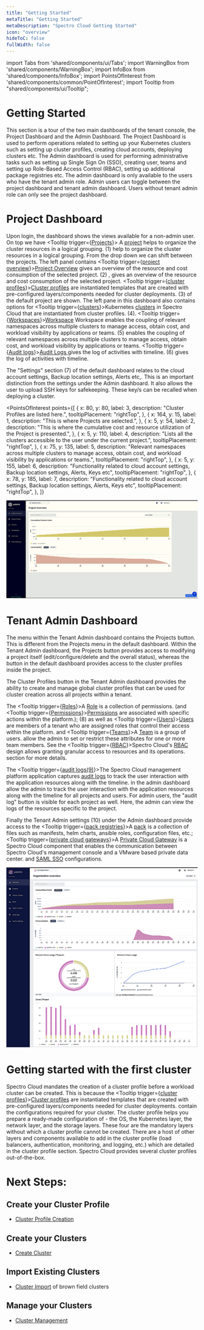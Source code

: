 ```yaml
---
title: "Getting Started"
metaTitle: "Getting Started"
metaDescription: "Spectro Cloud Getting Started"
icon: "overview"
hideToC: false
fullWidth: false
---
```


import Tabs from 'shared/components/ui/Tabs';
import WarningBox from 'shared/components/WarningBox';
import InfoBox from 'shared/components/InfoBox';
import PointsOfInterest from 'shared/components/common/PointOfInterest';
import Tooltip from "shared/components/ui/Tooltip";

# Getting Started

This section is a tour of the two main dashboards of the tenant console, the Project Dashboard and the Admin
Dashboard. The Project Dashboard is used to perform operations related to setting up your Kubernetes clusters such as setting
up cluster profiles, creating cloud accounts, deploying clusters etc. The Admin dashboard is used for performing
administrative tasks such as setting up Single Sign On (SSO), creating user, teams and setting up Role-Based Access Control (RBAC), setting up additional
package registries etc. The admin dashboard is only available to the users who have the tenant admin role. Admin users can toggle between the project dashboard and tenant admin dashboard. Users without tenant admin role can only see the project dashboard.

# Project Dashboard

Upon login, the dashboard shows the views available for a non-admin user. On top we have <Tooltip trigger={<u>Projects</u>}> A <a href="/projects">project</a> helps to organize the cluster resources in a logical grouping.</Tooltip> (1) help to organize the cluster resources in a logical grouping. From the drop down we can shift between the projects. The left panel contains <Tooltip trigger={<u>project overview</u>}><a href="/projects">Project Overview</a> gives an overview of the resource and cost consumption of the selected project.</Tooltip> (2) , gives an overview of the resource and cost consumption of the selected project. <Tooltip trigger={<u>cluster profiles</u>}><a href="/cluster-profiles">Cluster profiles</a> are instantiated templates that are created with pre-configured layers/components needed for cluster deployments.</Tooltip> (3) of the default project are shown. The left pane in this dashboard also contains options for <Tooltip trigger={<u>clusters</u>}>Kubernetes <a href="/clusters">clusters</a> in Spectro Cloud that are instantiated from cluster profiles.</Tooltip> (4). <Tooltip trigger={<u>Workspaces</u>}><a href="/workspace">Workspace</a> Workspace enables the coupling of relevant namespaces across multiple clusters to manage access, obtain cost, and workload visibility by applications or teams.</Tooltip> (5) enables the coupling of relevant namespaces across multiple clusters to manage access, obtain cost, and workload visibility by applications or teams. <Tooltip trigger={<u>Audit logs</u>}><a href="/audit-logs/">Audit Logs </a> gives the log of activities with timeline.</Tooltip> (6) gives the log of activities with timeline.


The "Settings" section (7) of the default dashboard relates to the cloud account settings, Backup location settings, Alerts etc,. This is an important distinction from the settings under the Admin dashboard. It also allows the user to upload SSH keys for safekeeping. These key/s can be recalled when deploying a cluster.

<PointsOfInterest
  points={[
    {
      x: 80,
      y: 80,
      label: 3,
      description: "Cluster Profiles are listed here.",
      tooltipPlacement: "rightTop",
    },
    {
      x: 164,
      y: 15,
      label: 1,
      description: "This is where Projects are selected.",
    },
    {
      x: 5,
      y: 54,
      label: 2,
      description: "This is where the cumulative cost and resource utilization of the Project is presented.",
    },
    {
      x: 5,
      y: 110,
      label: 4,
      description: "Lists all the clusters accessible to the user under the current project.",
      tooltipPlacement: "rightTop",
    },
    {
      x: 75,
      y: 135,
      label: 5,
      description: "Relevant namespaces across multiple clusters to manage access, obtain cost, and workload visibility by applications or teams.",
      tooltipPlacement: "rightTop",
    },
    {
      x: 5,
      y: 155,
      label: 6,
      description: "Functionality related to cloud account settings, Backup location settings, Alerts, Keys etc",
      tooltipPlacement: "rightTop",
    },
    {
      x: 78,
      y: 185,
      label: 7,
      description: "Functionality related to cloud account settings, Backup location settings, Alerts, Keys etc",
      tooltipPlacement: "rightTop",
    },
  ]}
>

  ![default_dashboard_new_1](project-dashboard.png)

</PointsOfInterest>
<PointsOfInterest
  points={[
    {
      x: 85,
      y: 800,
      label: 8,
      description: "To create new roles and to list existing roles of the users",
      tooltipPlacement: "rightTop",
    },
    {
      x: 1,
      y: 830,
      label: 9,
      description: "To create new users and to list existing users and teams",
      tooltipPlacement: "rightTop",
    },
{
      x: 90,
      y: 860,
      label: 10,
      description: "Tracks the user interaction with the application resources along with the timeline.",
      tooltipPlacement: "rightTop",
    },
  ]}
>

</PointsOfInterest>


# Tenant Admin Dashboard


The menu within the Tenant Admin dashboard contains the Projects button. This is different from the Projects menu in the 
default dashboard. Within the Tenant Admin dashboard, the Projects button provides access to modifying a project itself (edit/configure/delete and the overall status), whereas the button in the default dashboard provides access to the cluster profiles inside the project.

The Cluster Profiles button in the Tenant Admin dashboard provides the ability to create and manage global cluster profiles 
that can be used for cluster creation across all projects within a tenant.

The <Tooltip trigger={<u>Roles</u>}>A <a href="/user-management/rbac#roles">Role</a> is a collection of permissions.</Tooltip> (and <Tooltip trigger={<u>Permissions</u>}><a href="/user-management/rbac/#permissions">Permissions</a> are associated with specific actions within the platform.</Tooltip>); (8) as well as <Tooltip trigger={<u>Users</u>}><a href="/user-management">Users</a> are members of a tenant who are assigned roles that control their access within the platform.</Tooltip> and <Tooltip trigger={<u>Teams</u>}>A <a href="/glossary-all/#team">Team</a> is a group of users.</Tooltip> allow the admin to set or restrict these attributes for one or more team members. See the <Tooltip trigger={<u>RBAC</u>}>Spectro Cloud's <a href="/user-management#rbac">RBAC</a> design allows granting granular access to resources and its operations.</Tooltip> section for more details.

The <Tooltip trigger={<u>audit logs(9)</u>}>The Spectro Cloud management platform application captures <a href="/audit-logs">audit logs</a> to track the user interaction with the application resources along with the timeline.</Tooltip> in the admin dashboard allow the admin to track the user interaction with the application resources along with the timeline for all projects and users. For admin users, the "audit log" button is visible for each project as well. Here, the admin can view the logs of the resources specific to the project.


Finally the Tenant Admin settings (10) under the Admin dashboard provide access to the <Tooltip trigger={<u>pack registries</u>}>A <a href="/registries-and-packs">pack</a> is a collection of files such as manifests, helm charts, ansible roles, configuration files, etc.</Tooltip>; <Tooltip trigger={<u>private cloud gateways</u>}>A <a href="/glossary-all/#privatecloudgateway">Private Cloud Gateway</a> is a Spectro Cloud component that enables the communication between Spectro Cloud's management console and a VMware based private data center.</Tooltip> and [SAML SSO](/user-management/saml-sso) configurations.



![admin_dashboard](admin-dashboard.png)

# Getting started with the first cluster

Spectro Cloud mandates the creation of a cluster profile before a workload cluster can be created. This is because the <Tooltip trigger={<u>cluster profiles</u>}><a href="/cluster-profiles">Cluster profiles</a> are instantiated
templates that are created with pre-configured layers/components needed for cluster deployments.</Tooltip> contain
the configurations required for your cluster. The cluster profile helps you prepare a ready-made configuration of - the
OS, the Kubernetes layer, the network layer, and the storage layers. These four are the mandatory layers without
which a cluster profile cannot be created. There are a host of other layers and components available to add in the
cluster profile (load balancers, authentication, monitoring, and logging, etc.) which are detailed in the cluster
profile section. Spectro Cloud provides several cluster profiles out-of-the-box.

# Next Steps:

## Create your Cluster Profile
* [Cluster Profile Creation](/cluster-profiles/task-define-profile/#creatingclusterprofiles)
## Create your Clusters
* [Create Cluster](/clusters/new-clusters/#creatingclusters)
## Import Existing Clusters
* [Cluster Import](/clusters/brownfield-clusters/#overview) of brown field clusters
## Manage your Clusters
* [Cluster Management](/clusters/cluster-management/#manageclusters)

